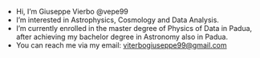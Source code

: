 -  Hi, I’m Giuseppe Vierbo @vepe99
-  I’m interested in Astrophysics, Cosmology and Data Analysis.
-  I’m currently enrolled in the master degree of Physics of Data in Padua, after achieving my bachelor degree in Astronomy also in Padua. 
-  You can reach me via my email: viterbogiuseppe99@gmail.com
